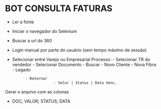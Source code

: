 # BOT CONSULTA FATURAS

- Ler a fonte
- Iniciar o navegador do Selenium
- Buscar a url do 360
- Login manual por parte do usuário (sem tempo máximo de sessão)
- Selecionar entre Varejo ou Empresarial
Processo: 
            - Selecionar TR do vendedor
            - Selecionar Documento
            - Buscar
                       - Novo Cliente
                       - Nova Fibra
                       - Legado
            
            - Retornar
                         - Valor | Status | Data Venc.
             
Gerar o arquivo com as colunas 
-  DOC; VALOR; STATUS; DATA